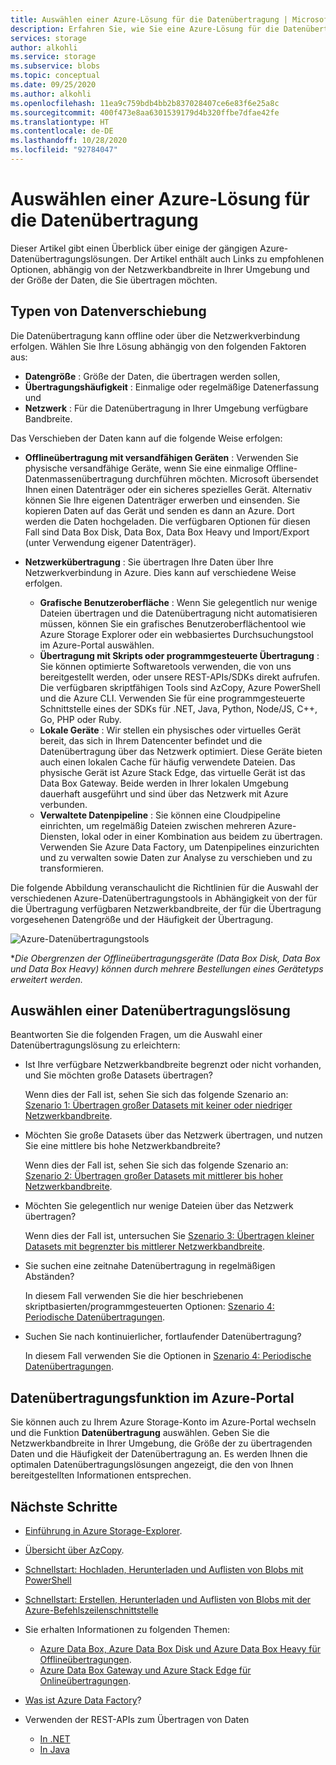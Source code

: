 ```yaml
---
title: Auswählen einer Azure-Lösung für die Datenübertragung | Microsoft-Dokumentation
description: Erfahren Sie, wie Sie eine Azure-Lösung für die Datenübertragung basierend auf der Größe der Daten und der verfügbaren Netzwerkbandbreite in Ihrer Umgebung auswählen.
services: storage
author: alkohli
ms.service: storage
ms.subservice: blobs
ms.topic: conceptual
ms.date: 09/25/2020
ms.author: alkohli
ms.openlocfilehash: 11ea9c759bdb4bb2b837028407ce6e83f6e25a8c
ms.sourcegitcommit: 400f473e8aa6301539179d4b320ffbe7dfae42fe
ms.translationtype: HT
ms.contentlocale: de-DE
ms.lasthandoff: 10/28/2020
ms.locfileid: "92784047"
---
```

# <a name="choose-an-azure-solution-for-data-transfer"></a>Auswählen einer Azure-Lösung für die Datenübertragung

Dieser Artikel gibt einen Überblick über einige der gängigen Azure-Datenübertragungslösungen. Der Artikel enthält auch Links zu empfohlenen Optionen, abhängig von der Netzwerkbandbreite in Ihrer Umgebung und der Größe der Daten, die Sie übertragen möchten.

## <a name="types-of-data-movement"></a>Typen von Datenverschiebung

Die Datenübertragung kann offline oder über die Netzwerkverbindung erfolgen. Wählen Sie Ihre Lösung abhängig von den folgenden Faktoren aus:

- **Datengröße** : Größe der Daten, die übertragen werden sollen,
- **Übertragungshäufigkeit** : Einmalige oder regelmäßige Datenerfassung und
- **Netzwerk** : Für die Datenübertragung in Ihrer Umgebung verfügbare Bandbreite.

Das Verschieben der Daten kann auf die folgende Weise erfolgen:

- **Offlineübertragung mit versandfähigen Geräten** : Verwenden Sie physische versandfähige Geräte, wenn Sie eine einmalige Offline-Datenmassenübertragung durchführen möchten. Microsoft übersendet Ihnen einen Datenträger oder ein sicheres spezielles Gerät. Alternativ können Sie Ihre eigenen Datenträger erwerben und einsenden. Sie kopieren Daten auf das Gerät und senden es dann an Azure. Dort werden die Daten hochgeladen.  Die verfügbaren Optionen für diesen Fall sind Data Box Disk, Data Box, Data Box Heavy und Import/Export (unter Verwendung eigener Datenträger).

- **Netzwerkübertragung** : Sie übertragen Ihre Daten über Ihre Netzwerkverbindung in Azure. Dies kann auf verschiedene Weise erfolgen.

    - **Grafische Benutzeroberfläche** : Wenn Sie gelegentlich nur wenige Dateien übertragen und die Datenübertragung nicht automatisieren müssen, können Sie ein grafisches Benutzeroberflächentool wie Azure Storage Explorer oder ein webbasiertes Durchsuchungstool im Azure-Portal auswählen.
    - **Übertragung mit Skripts oder programmgesteuerte Übertragung** : Sie können optimierte Softwaretools verwenden, die von uns bereitgestellt werden, oder unsere REST-APIs/SDKs direkt aufrufen. Die verfügbaren skriptfähigen Tools sind AzCopy, Azure PowerShell und die Azure CLI. Verwenden Sie für eine programmgesteuerte Schnittstelle eines der SDKs für .NET, Java, Python, Node/JS, C++, Go, PHP oder Ruby.
    - **Lokale Geräte** : Wir stellen ein physisches oder virtuelles Gerät bereit, das sich in Ihrem Datencenter befindet und die Datenübertragung über das Netzwerk optimiert. Diese Geräte bieten auch einen lokalen Cache für häufig verwendete Dateien. Das physische Gerät ist Azure Stack Edge, das virtuelle Gerät ist das Data Box Gateway. Beide werden in Ihrer lokalen Umgebung dauerhaft ausgeführt und sind über das Netzwerk mit Azure verbunden.
    - **Verwaltete Datenpipeline** : Sie können eine Cloudpipeline einrichten, um regelmäßig Dateien zwischen mehreren Azure-Diensten, lokal oder in einer Kombination aus beidem zu übertragen. Verwenden Sie Azure Data Factory, um Datenpipelines einzurichten und zu verwalten sowie Daten zur Analyse zu verschieben und zu transformieren.

Die folgende Abbildung veranschaulicht die Richtlinien für die Auswahl der verschiedenen Azure-Datenübertragungstools in Abhängigkeit von der für die Übertragung verfügbaren Netzwerkbandbreite, der für die Übertragung vorgesehenen Datengröße und der Häufigkeit der Übertragung.

![Azure-Datenübertragungstools](media/storage-choose-data-transfer-solution/azure-data-transfer-options-3.png)

**Die Obergrenzen der Offlineübertragungsgeräte (Data Box Disk, Data Box und Data Box Heavy) können durch mehrere Bestellungen eines Gerätetyps erweitert werden.*

## <a name="selecting-a-data-transfer-solution"></a>Auswählen einer Datenübertragungslösung

Beantworten Sie die folgenden Fragen, um die Auswahl einer Datenübertragungslösung zu erleichtern:

- Ist Ihre verfügbare Netzwerkbandbreite begrenzt oder nicht vorhanden, und Sie möchten große Datasets übertragen?
  
    Wenn dies der Fall ist, sehen Sie sich das folgende Szenario an: [Szenario 1: Übertragen großer Datasets mit keiner oder niedriger Netzwerkbandbreite](storage-solution-large-dataset-low-network.md).
- Möchten Sie große Datasets über das Netzwerk übertragen, und nutzen Sie eine mittlere bis hohe Netzwerkbandbreite?

    Wenn dies der Fall ist, sehen Sie sich das folgende Szenario an: [Szenario 2: Übertragen großer Datasets mit mittlerer bis hoher Netzwerkbandbreite](storage-solution-large-dataset-moderate-high-network.md).
- Möchten Sie gelegentlich nur wenige Dateien über das Netzwerk übertragen?

    Wenn dies der Fall ist, untersuchen Sie [Szenario 3: Übertragen kleiner Datasets mit begrenzter bis mittlerer Netzwerkbandbreite](storage-solution-small-dataset-low-moderate-network.md).
- Sie suchen eine zeitnahe Datenübertragung in regelmäßigen Abständen?

    In diesem Fall verwenden Sie die hier beschriebenen skriptbasierten/programmgesteuerten Optionen: [Szenario 4: Periodische Datenübertragungen](storage-solution-periodic-data-transfer.md).
- Suchen Sie nach kontinuierlicher, fortlaufender Datenübertragung?

    In diesem Fall verwenden Sie die Optionen in [Szenario 4: Periodische Datenübertragungen](storage-solution-periodic-data-transfer.md).

## <a name="data-transfer-feature-in-azure-portal"></a>Datenübertragungsfunktion im Azure-Portal

Sie können auch zu Ihrem Azure Storage-Konto im Azure-Portal wechseln und die Funktion **Datenübertragung** auswählen. Geben Sie die Netzwerkbandbreite in Ihrer Umgebung, die Größe der zu übertragenden Daten und die Häufigkeit der Datenübertragung an. Es werden Ihnen die optimalen Datenübertragungslösungen angezeigt, die den von Ihnen bereitgestellten Informationen entsprechen. 

## <a name="next-steps"></a>Nächste Schritte

- [Einführung in Azure Storage-Explorer](https://azure.microsoft.com/resources/videos/introduction-to-microsoft-azure-storage-explorer/).
- [Übersicht über AzCopy](./storage-use-azcopy-v10.md).
- [Schnellstart: Hochladen, Herunterladen und Auflisten von Blobs mit PowerShell](../blobs/storage-quickstart-blobs-powershell.md)
- [Schnellstart: Erstellen, Herunterladen und Auflisten von Blobs mit der Azure-Befehlszeilenschnittstelle](../blobs/storage-quickstart-blobs-cli.md)
- Sie erhalten Informationen zu folgenden Themen:

    - [Azure Data Box, Azure Data Box Disk und Azure Data Box Heavy für Offlineübertragungen](../../databox/index.yml).
    - [Azure Data Box Gateway und Azure Stack Edge für Onlineübertragungen](../../databox-online/index.yml).
- [Was ist Azure Data Factory](../../data-factory/copy-activity-overview.md)?
- Verwenden der REST-APIs zum Übertragen von Daten

    - [In .NET](/dotnet/api/overview/azure/storage)
    - [In Java](/java/api/overview/azure/storage)
